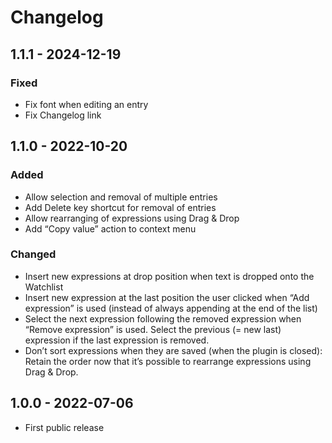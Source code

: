# Changelog

## 1.1.1 - 2024-12-19

### Fixed

* Fix font when editing an entry
* Fix Changelog link

## 1.1.0 - 2022-10-20

### Added

* Allow selection and removal of multiple entries
* Add Delete key shortcut for removal of entries
* Allow rearranging of expressions using Drag & Drop
* Add “Copy value” action to context menu

### Changed

* Insert new expressions at drop position when text is dropped onto the Watchlist
* Insert new expression at the last position the user clicked when “Add expression” is used (instead of always appending at the end of the list)
* Select the next expression following the removed expression when “Remove expression” is used. Select the previous (= new last) expression if the last expression is removed.
* Don’t sort expressions when they are saved (when the plugin is closed): Retain the order now that it’s possible to rearrange expressions using Drag & Drop.

## 1.0.0 - 2022-07-06

* First public release
